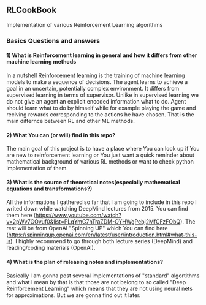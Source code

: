 ## RLCookBook
Implementation of various Reinforcement Learning algorithms

### Basics Questions and answers
#### 1) What is Reinforcement learning in general and how it differs from other machine learning methods
In a nutshell Reinforcement learning is the training of machine learning models to make a sequence of decisions. The agent learns to achieve a goal in an uncertain, potentially complex environment. It differs from supervised learning in terms of supervisor. Unlike in supervised learning we do not give an agent an explicit encoded information what to do. Agent should learn what to do by himself while for example playing the game and reciving rewards corresponding to the actions he have chosen. That is the main differnce between RL and other ML methods.

#### 2) What You can (or will) find in this repo?
The main goal of this project is to have a place where You can look up if You are new to reinforcement learning or You just want
a quick reminder about mathematical background of various RL methods or want to check python implementation of them.

#### 3) What is the source of theoretical notes(especially mathematical equations and transformations?)
All the informations I gathered so far that I am going to include in this repo I writed down while watching DeepMind lectures from
2015. You can find them here (https://www.youtube.com/watch?v=2pWv7GOvuf0&list=PLqYmG7hTraZDM-OYHWgPebj2MfCFzFObQ). The rest will be
from OpenAI "Spinning UP" which You can find here (https://spinningup.openai.com/en/latest/user/introduction.html#what-this-is). I highly recommend to go through both lecture series (DeepMind) and reading/coding materials (OpenAI).

#### 4) What is the plan of releasing notes and implementations?
Basically I am gonna post several implementations of "standard" algortithms and what I mean by that is that those are not belong to so 
called "Deep Reinforcement Learning" which means that they are not using neural nets for approximations. But we are gonna find out it later. 
